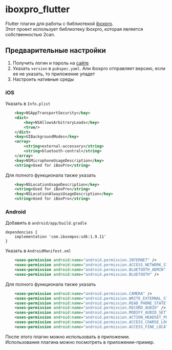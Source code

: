 # iboxpro_flutter

Flutter плагин для работы с библиотекой [iboxpro](https://www.2can.ru/developer).  
Этот проект использует библиотеку iboxpro, которая является собственностью 2can.

## Предварительные настройки

1. Получить логин и пароль на [сайте](https://www.2can.ru)
2. Указать `version` в `pubspec.yaml`. Апи iboxpro отправляет версию, если ее не указать, то приложение упадет
3. Настроить нативные среды

### iOS

Указать в `Info.plist`

```xml
    <key>NSAppTransportSecurity</key>
    <dict>
        <key>NSAllowsArbitraryLoads</key>
        <true/>
    </dict>
    <key>UIBackgroundModes</key>
    <array>
        <string>external-accessory</string>
        <string>bluetooth-central</string>
    </array>
    <key>NSMicrophoneUsageDescription</key>
    <string>Used for iBoxPro</string>
```

Для полного функционала также указать

```xml
    <key>NSLocationUsageDescription</key>
    <string>Used for iBoxPro</string>
    <key>NSLocationAlwaysUsageDescription</key>
    <string>Used for iBoxPro</string>
```

### Android

Добавить в `android/app/build.gradle`

```
dependencies {
    implementation 'com.iboxmpos:sdk:1.9.11'
}
```

Указать в `AndroidManifest.xml`

```xml
    <uses-permission android:name="android.permission.INTERNET" />
    <uses-permission android:name="android.permission.ACCESS_NETWORK_STATE" />
    <uses-permission android:name="android.permission.BLUETOOTH_ADMIN" />
    <uses-permission android:name="android.permission.BLUETOOTH" />
```

Для полного функционала также указать

```xml
    <uses-permission android:name="android.permission.CAMERA" />
    <uses-permission android:name="android.permission.WRITE_EXTERNAL_STORAGE" />
    <uses-permission android:name="android.permission.READ_PHONE_STATE" />
    <uses-permission android:name="android.permission.RECORD_AUDIO" />
    <uses-permission android:name="android.permission.MODIFY_AUDIO_SETTINGS" />
    <uses-permission android:name="android.permission.ACTION_HEADSET_PLUG" />
    <uses-permission android:name="android.permission.ACCESS_COARSE_LOCATION" />
    <uses-permission android:name="android.permission.ACCESS_FINE_LOCATION" />
```

После этого плагин можно использовать в приложении.  
Использование плагина можно посмотреть в приложении-пример.
